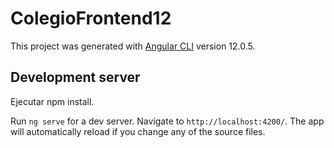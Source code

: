 # ColegioFrontend12

This project was generated with [Angular CLI](https://github.com/angular/angular-cli) version 12.0.5.

## Development server

Ejecutar npm install.

Run `ng serve` for a dev server. Navigate to `http://localhost:4200/`. The app will automatically reload if you change any of the source files.

